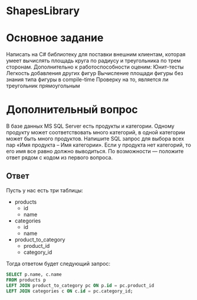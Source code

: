 # ShapesLibrary

# Основное задание
Написать на C# библиотеку для поставки внешним клиентам, которая умеет вычислять площадь круга по радиусу и треугольника по трем сторонам. Дополнительно к работоспособности оценим:
Юнит-тесты
Легкость добавления других фигур
Вычисление площади фигуры без знания типа фигуры в compile-time
Проверку на то, является ли треугольник прямоугольным

# Дополнительный вопрос
В базе данных MS SQL Server есть продукты и категории. Одному продукту может соответствовать много категорий, в одной категории может быть много продуктов. Напишите SQL запрос для выбора всех пар «Имя продукта – Имя категории». Если у продукта нет категорий, то его имя все равно должно выводиться.
По возможности — положите ответ рядом с кодом из первого вопроса.

## Ответ
Пусть у нас есть три таблицы:
- products
    - id
    - name
- categories
    - id
    - name
- product_to_category
    - product_id
    - category_id

Тогда ответом будет следующий запрос:

```sql
SELECT p.name, c.name
FROM products p
LEFT JOIN product_to_category pc ON p.id = pc.product_id
LEFT JOIN categories c ON c.id = pc.category_id;
```